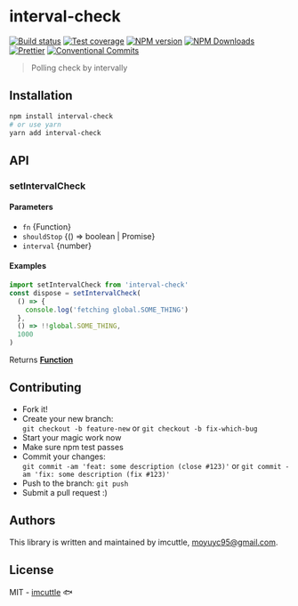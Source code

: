 # interval-check

[![Build status](https://img.shields.io/travis/imcuttle/interval-check/master.svg?style=flat-square)](https://travis-ci.org/imcuttle/interval-check)
[![Test coverage](https://img.shields.io/codecov/c/github/imcuttle/interval-check.svg?style=flat-square)](https://codecov.io/github/imcuttle/interval-check?branch=master)
[![NPM version](https://img.shields.io/npm/v/interval-check.svg?style=flat-square)](https://www.npmjs.com/package/interval-check)
[![NPM Downloads](https://img.shields.io/npm/dm/interval-check.svg?style=flat-square&maxAge=43200)](https://www.npmjs.com/package/interval-check)
[![Prettier](https://img.shields.io/badge/code_style-prettier-ff69b4.svg?style=flat-square)](https://prettier.io/)
[![Conventional Commits](https://img.shields.io/badge/Conventional%20Commits-1.0.0-yellow.svg?style=flat-square)](https://conventionalcommits.org)

> Polling check by intervally

## Installation

```bash
npm install interval-check
# or use yarn
yarn add interval-check
```

## API

<!-- Generated by documentation.js. Update this documentation by updating the source code. -->

### setIntervalCheck

#### Parameters

- `fn` {Function}
- `shouldStop` {() => boolean | Promise<boolean>}
- `interval` {number}

#### Examples

```javascript
import setIntervalCheck from 'interval-check'
const dispose = setIntervalCheck(
  () => {
    console.log('fetching global.SOME_THING')
  },
  () => !!global.SOME_THING,
  1000
)
```

Returns **[Function](https://developer.mozilla.org/docs/Web/JavaScript/Reference/Statements/function)**

## Contributing

- Fork it!
- Create your new branch:  
  `git checkout -b feature-new` or `git checkout -b fix-which-bug`
- Start your magic work now
- Make sure npm test passes
- Commit your changes:  
  `git commit -am 'feat: some description (close #123)'` or `git commit -am 'fix: some description (fix #123)'`
- Push to the branch: `git push`
- Submit a pull request :)

## Authors

This library is written and maintained by imcuttle, <a href="mailto:moyuyc95@gmail.com">moyuyc95@gmail.com</a>.

## License

MIT - [imcuttle](https://github.com/imcuttle) 🐟
